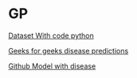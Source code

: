 # GP

[Dataset With code python](https://www.kaggle.com/kaushil268/disease-prediction-using-machine-learning)

[Geeks for geeks disease predictions](https://www.geeksforgeeks.org/disease-prediction-using-machine-learning/) 

[Github Model with disease](https://github.com/aanchal1308/disease-diagnosis-ML)

